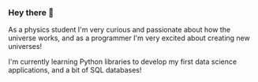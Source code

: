### Hey there 👋

As a physics student I'm very curious and passionate about how the universe works, and as a programmer I'm very excited about creating new universes!

I'm currently learning Python libraries to develop my first data science applications, and a bit of SQL databases!
